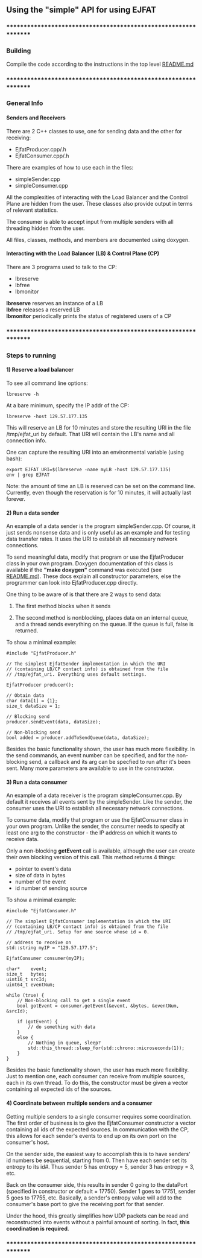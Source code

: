 ## Using the "simple" API for using EJFAT

### **************************************************************
### Building

  Compile the code according to the instructions in the top level
  [README.md](../README.md)



### **************************************************************
### General Info

  #### Senders and Receivers

There are 2 C++ classes to use, one for sending data and the other for receiving:

 - EjfatProducer.cpp/.h
 - EjfatConsumer.cpp/.h
 
 
 There are examples of how to use each in the files:
 
  - simpleSender.cpp
  - simpleConsumer.cpp
  
  All the complexities of interacting with the Load Balancer and the Control Plane
  are hidden from the user. These classes also provide output in terms of
  relevant statistics.
  
  The consumer is able to accept input from multiple senders with all threading
  hidden from the user.
  
  All files, classes, methods, and members are documented using doxygen.
  
  #### Interacting with the Load Balancer (LB) & Control Plane (CP)

There are 3 programs used to talk to the CP:

 - lbreserve
 - lbfree
 - lbmonitor
 
 **lbreserve** reserves an instance of a LB  
 **lbfree** releases a reserved LB  
 **lbmonitor** periodically prints the status of registered users of a CP
 
### **************************************************************
### Steps to running
 
  #### 1) Reserve a load balancer
  
  To see all command line options:

    lbreserve -h  

  At a bare minimum, specify the IP addr of the CP:

    lbreserve -host 129.57.177.135
    
  This will reserve an LB for 10 minutes and store the resulting URI
  in the file /tmp/ejfat_uri by default. That URI will contain the LB's name
  and all connection info. 
    
  One can capture the resulting URI into an environmental variable (using bash):
    
    export EJFAT_URI=$(lbreserve -name myLB -host 129.57.177.135)  
    env | grep EJFAT
 
 Note: the amount of time an LB is reserved can be set on the command line.
 Currently, even though the reservation is for 10 minutes, it will actually
 last forever.
 
 #### 2) Run a data sender
 
 An example of a data sender is the program simpleSender.cpp.
 Of course, it just sends nonsense data and is only useful as an example and
 for testing data transfer rates. It uses the URI to establish all necessary
 network connections.
 
 To send meaningful data, modify that program or use the EjfatProducer class
 in your own program. Doxygen documentation of this class is available if the
 **"make doxygen"** command was executed
 (see  [README.md](../README.md#generating-doxygen-documentation)). These
 docs explain all constructor parameters, else the programmer can look
 into EjfatProducer.cpp directly.  
 
 One thing to be aware of is that there are 2 ways to send data:  
 
 1) The first method blocks when it sends
 
 2) The second method is nonblocking, places data on an internal queue,
    and a thread sends everything on the queue. If the queue is full,
    false is returned.
 
 
 
 To show a minimal example:
     
    #include "EjfatProducer.h"
    
    // The simplest EjfatSender implementation in which the URI
    // (containing LB/CP contact info) is obtained from the file
    // /tmp/ejfat_uri. Everything uses default settings.
    
    EjfatProducer producer();
    
    // Obtain data
    char data[1] = {1};
    size_t dataSize = 1;
    
    // Blocking send
    producer.sendEvent(data, dataSize);
    
    // Non-blocking send
    bool added = producer.addToSendQueue(data, dataSize);  
    
    

Besides the basic functionality shown, the user has much more flexibility.
In the send commands, an event number can be specified, and for the non-blocking
send, a callback and its arg can be specfied to run after it's been sent. Many
more parameters are available to use in the constructor.  

        
#### 3) Run a data consumer
 
An example of a data receiver is the program simpleConsumer.cpp.
By default it receives all events sent by the simpleSender. Like the sender,
the consumer uses the URI to establish all necessary network connections.

 
To consume data, modify that program or use the EjfatConsumer class
in your own program. Unlike the sender, the consumer needs to specify at least
one arg to the constructor - the IP address on which it wants to receive data.  


Only a non-blocking **getEvent** call is available, although the user can create
their own blocking version of this call. This method returns 4 things:

 - pointer to event's data
 - size of data in bytes
 - number of the event
 - id number of sending source

 
To show a minimal example:
    
    #include "EjfatConsumer.h"
    
    // The simplest EjfatConsumer implementation in which the URI
    // (containing LB/CP contact info) is obtained from the file
    // /tmp/ejfat_uri. Setup for one source whose id = 0.
    
    // address to receive on
    std::string myIP = "129.57.177.5";
    
    EjfatConsumer consumer(myIP);
    
    char*    event;
    size_t   bytes;
    uint16_t srcId;
    uint64_t eventNum;
    
    while (true) {
        // Non-blocking call to get a single event
        bool gotEvent = consumer.getEvent(&event, &bytes, &eventNum, &srcId);
    
        if (gotEvent) {
            // do something with data
        }
        else {
            // Nothing in queue, sleep?
            std::this_thread::sleep_for(std::chrono::microseconds(1));
        }
    }
   
Besides the basic functionality shown, the user has much more flexibility.
Just to mention one, each consumer can receive from multiple sources, each
in its own thread. To do this, the constructor must be given a vector containing
all expected ids of the sources.  


#### 4) Coordinate between multiple senders and a consumer

Getting multiple senders to a single consumer requires some coordination.
The first order of business is to give the EjfatConsumer constructor a
vector containing all ids of the expected sources. In communication
with the CP, this allows for each sender's events to end up on its own
port on the consumer's host.

On the sender side, the easiest way to accomplish this is to have senders'
id numbers be sequential, starting from 0. Then have each sender set its
entropy to its id#. Thus sender 5 has entropy = 5, sender 3 has entropy = 3,
etc.

Back on the consumer side, this results in sender 0 going to the dataPort
(specified in constructor or default = 17750). Sender 1 goes to 17751,
sender 5 goes to 17755, etc. Basically, a sender's entropy value will add
to the consumer's base port to give the receiving port for that sender.

Under the hood, this greatly simplifies how UDP packets can be read and
reconstructed into events without a painful amount of sorting. In fact,
**this coordination is required**.



### **************************************************************
